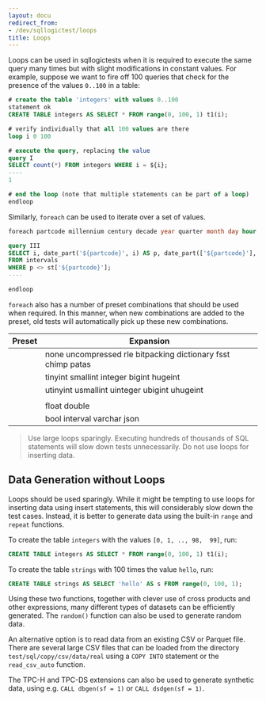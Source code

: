 ```yaml
---
layout: docu
redirect_from:
- /dev/sqllogictest/loops
title: Loops
---
```


Loops can be used in sqllogictests when it is required to execute the same query many times but with slight modifications in constant values. For example, suppose we want to fire off 100 queries that check for the presence of the values `0..100` in a table:

```sql
# create the table 'integers' with values 0..100
statement ok
CREATE TABLE integers AS SELECT * FROM range(0, 100, 1) t1(i);

# verify individually that all 100 values are there
loop i 0 100

# execute the query, replacing the value
query I
SELECT count(*) FROM integers WHERE i = ${i};
----
1

# end the loop (note that multiple statements can be part of a loop)
endloop
```

Similarly, `foreach` can be used to iterate over a set of values.

```sql
foreach partcode millennium century decade year quarter month day hour minute second millisecond microsecond epoch

query III
SELECT i, date_part('${partcode}', i) AS p, date_part(['${partcode}'], i) AS st
FROM intervals
WHERE p <> st['${partcode}'];
----

endloop
```

`foreach` also has a number of preset combinations that should be used when required. In this manner, when new combinations are added to the preset, old tests will automatically pick up these new combinations.

<div class="narrow_table monospace_table"></div>

|     Preset     |                          Expansion                           |
|----------------|--------------------------------------------------------------|
| <compression>  | none uncompressed rle bitpacking dictionary fsst chimp patas |
| <signed>       | tinyint smallint integer bigint hugeint                      |
| <unsigned>     | utinyint usmallint uinteger ubigint uhugeint                 |
| <integral>     | <signed> <unsigned>                                          |
| <numeric>      | <integral> float double                                      |
| <alltypes>     | <numeric> bool interval varchar json                         |

> Use large loops sparingly. Executing hundreds of thousands of SQL statements will slow down tests unnecessarily. Do not use loops for inserting data.

## Data Generation without Loops

Loops should be used sparingly. While it might be tempting to use loops for inserting data using insert statements, this will considerably slow down the test cases. Instead, it is better to generate data using the built-in `range` and `repeat` functions.

To create the table `integers` with the values `[0, 1, .., 98,  99]`, run:

```sql
CREATE TABLE integers AS SELECT * FROM range(0, 100, 1) t1(i);
```

To create the table `strings` with 100 times the value `hello`, run:

```sql
CREATE TABLE strings AS SELECT 'hello' AS s FROM range(0, 100, 1);
```

Using these two functions, together with clever use of cross products and other expressions, many different types of datasets can be efficiently generated. The `random()` function can also be used to generate random data.

An alternative option is to read data from an existing CSV or Parquet file. There are several large CSV files that can be loaded from the directory `test/sql/copy/csv/data/real` using a `COPY INTO` statement or the `read_csv_auto` function.

The TPC-H and TPC-DS extensions can also be used to generate synthetic data, using e.g. `CALL dbgen(sf = 1)` or `CALL dsdgen(sf = 1)`.